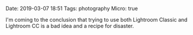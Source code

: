 Date: 2019-03-07 18:51
Tags: photography
Micro: true

I'm coming to the conclusion that trying to use both Lightroom Classic and Lightroom CC is a bad idea and a recipe for disaster.
